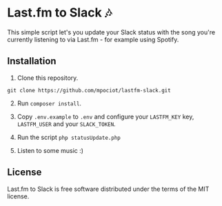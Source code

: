 # Last.fm to Slack 🎶

This simple script let's you update your Slack status with the song you're currently listening to via Last.fm - for example using Spotify.

## Installation

1. Clone this repository.

```
git clone https://github.com/mpociot/lastfm-slack.git
```

2. Run `composer install`.

3. Copy `.env.example` to `.env` and configure your `LASTFM_KEY` key, `LASTFM_USER` and your `SLACK_TOKEN`.

4. Run the script `php statusUpdate.php`

5. Listen to some music :)

## License

Last.fm to Slack is free software distributed under the terms of the MIT license.
 
